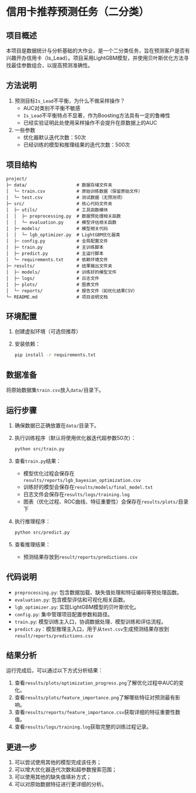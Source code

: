 # 信用卡推荐预测任务（二分类）

## 项目概述

本项目是数据统计与分析基础的大作业，是一个二分类任务，旨在预测客户是否有兴趣开办信用卡（Is_Lead）。项目采用LightGBM模型，并使用贝叶斯优化方法寻找最佳参数组合，以提高预测准确性。

## 方法说明

1. 预测目标`Is_Lead`不平衡，为什么不做采样操作？
   + AUC对类别不平衡不敏感
   + `Is_Lead`不平衡特点不显著，作为Boosting方法具有一定的鲁棒性
   + 已经实验证明此处使用采样操作不会提升在原数据上的AUC
2. 一些参数
   + 优化器默认迭代次数：50次
   + 已经训练的模型和推理结果的迭代次数：500次

## 项目结构

```
project/
├─ data/                   # 数据存储文件夹
│  └─ train.csv            # 原始训练数据（保留原始文件）
│  └─ test.csv             # 测试数据（无预测项）
├─ src/                    # 核心代码文件夹
│  ├─ utils/               # 工具函数模块
│  │  ├─ preprocessing.py  # 数据预处理相关函数
│  │  └─ evaluation.py     # 模型评估相关函数
│  ├─ models/              # 模型相关代码
│  │  └─ lgb_optimizer.py  # LightGBM优化器类
│  ├─ config.py            # 全局配置文件
│  ├─ train.py             # 主训练脚本
│  ├─ predict.py           # 主运行脚本
│  └─ requirements.txt     # 依赖环境文件
├─ results/                # 结果输出文件夹
│  ├─ models/              # 训练好的模型文件
│  ├─ logs/                # 日志文件
│  ├─ plots/               # 图表文件
│  └─ reports/             # 报告文件（如优化结果CSV）
└─ README.md               # 项目说明文档
```

## 环境配置

1. 创建虚拟环境（可选但推荐）


2. 安装依赖：

   ```bash
   pip install -r requirements.txt
   ```

## 数据准备

将原始数据集`train.csv`放入`data/`目录下。

## 运行步骤

1. 确保数据已正确放置在`data/`目录下。

2. 执行训练程序（默认将使用优化器迭代超参数50次）：

   ```bash
   python src/train.py
   ```

3. 查看`train.py`结果：

   - 模型优化过程会保存在`results/reports/lgb_bayesian_optimization.csv`
   - 训练好的模型会保存在`results/models/final_model.txt`
   - 日志文件会保存在`results/logs/training.log`
   - 图表（优化过程、ROC曲线、特征重要性）会保存在`results/plots/`目录下

4. 执行推理程序：

   ```bash
   python src/predict.py
   ```

5. 查看推理结果：

   - 预测结果存放到`result/reports/predictions.csv`

## 代码说明

- `preprocessing.py`: 包含数据加载、缺失值处理和特征编码等预处理函数。
- `evaluation.py`: 包含模型评估和可视化相关函数。
- `lgb_optimizer.py`: 实现LightGBM模型的贝叶斯优化。
- `config.py`: 集中管理项目配置参数和路径。
- `train.py`: 模型训练主入口，协调数据处理、模型训练和评估流程。
- `predict.py`：模型推理主入口，用于从`test.csv`生成预测结果存放到`result/reports/predictions.csv`

## 结果分析

运行完成后，可以通过以下方式分析结果：

1. 查看`results/plots/optimization_progress.png`了解优化过程中AUC的变化。
2. 查看`results/plots/feature_importance.png`了解哪些特征对预测最有影响。
3. 查看`results/reports/feature_importance.csv`获取详细的特征重要性数值。
4. 查看`results/logs/training.log`获取完整的训练过程记录。  

## 更进一步

1. 可以尝试使用其他的模型完成该任务；
2. 可以增大优化器迭代次数和超参数搜索范围；
3. 可以使用其他的缺失值填补方式；
4. 可以对原始数据特征进行更详细的分析。
